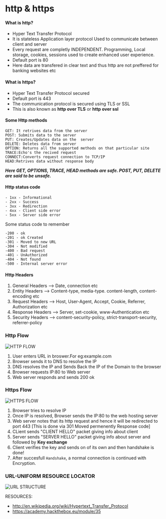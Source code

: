 # http & https 

#### What is http?
* Hyper Text Transfer Protocol
* It is stateless Application layer protocol Used to communicate between client and server 
* Every request are completly INDEPENDENT. Programming, Local storage, cookies, sessions used to create enhanced user experience.
* Default port is 80
* Here data are transfered in clear text and thus http are not preffered for banking websites etc

#### What is https?
* Hyper Text Transfer Protocol secured
* Default port is 443
* The communication protocol is secured using TLS or SSL
* This is also known as **http over TLS** or **http over ssl**

#### Some Http methods
```
GET: It retrives data from the server
POST: Submits data to the server
PUT: Creates/Updates data on the  server
DELETE: Deletes data from server
OPTION: Returns all the supported methods on that particular site
TRACE:Echo's the recived request
CONNECT:Converts request connection to TCP/IP
HEAD:Retrives data without response body
```

***Here GET, OPTIONS, TRACE, HEAD methods are safe.
POST, PUT, DELETE are said to be unsafe.***

#### Http status code
```
- 1xx - Informational
- 2xx - Success
- 3xx - Redirection
- 4xx - Client side error
- 5xx - Server side error
```

Some status code to remember
```
-200 - ok
-201 - ok Created
-301 - Moved to new URL
-304 - Not modified
-400 - Bad request
-401 - UnAuthorized
-404 - Not found
-500 - Internal server error
```

#### Http Headers
1. General Headers --> Date, connection etc
2. Entity Headers --> Content-type, media-type. content-length, content-encoding etc
3. Request Headers --> Host, User-Agent, Accept, Cookie, Referrer, Authorization etc
4. Response Headers --> Server, set-cookie, www-Authentication etc
5. Security Headers --> content-security-policy, strict-transport-security, referrer-policy

### Http Flow
![HTTP FLOW](https://academy.hackthebox.eu/storage/modules/35/HTTP_Flow.png)
1. User enters URL in broswer.For eg:example.com
2. Browser sends it to DNS to resolve the IP
3. DNS resolves the IP and Sends Back the IP of the Domain to the browser
4. Browser requests IP:80 to Web server
5. Web server responds and sends 200 ok

### Https Flow
![HTTPS FLOW](https://academy.hackthebox.eu/storage/modules/35/HTTPS_Flow.png)
1. Browser tries to resolve IP
2. Once IP is resolved, Browser sends the IP:80 to the web hosting server 
3. Web server notes that its http request and hence it will be redirected to port 443 [This is done via 301 Moved permenently Response code]
4. CLient sends "CLIENT HELLO" packet giving info about client
5. Server sends "SERVER HELLO" packet giving info about server and followed by **Key exchange**
6. Client verifies the key and sends on of its own and then handshake is done!
7. After succesfull ```Handshake```, a normal connection is continued with Encryption. 


### URL-UNIFORM RESOURCE LOCATOR

![URL STRUCTURE](https://academy.hackthebox.eu/storage/modules/35/url_structure.png)

RESOURCES:
- http://en.wikipedia.org/wiki/Hypertext_Transfer_Protocol
- https://academy.hackthebox.eu/module/35
